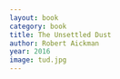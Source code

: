 ```yaml
---
layout: book
category: book
title: The Unsettled Dust
author: Robert Aickman
year: 2016
image: tud.jpg
---
```

